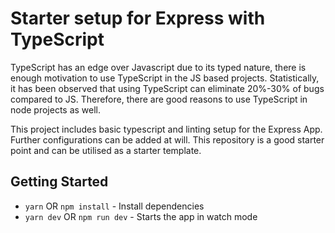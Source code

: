 # Starter setup for Express with TypeScript
  TypeScript has an edge over Javascript due to its typed nature, there is enough motivation to use TypeScript in the JS based projects. Statistically, it has been observed that using TypeScript can eliminate 20%-30% of bugs compared to JS. Therefore, there are good reasons to use TypeScript in node projects as well.
  
  This project includes basic typescript and linting setup for the Express App. Further configurations can be added at will. This repository is a good starter point and can be utilised as a starter template.

## Getting Started
 * `yarn` OR `npm install` -  Install dependencies
 * `yarn dev` OR `npm run dev` - Starts the app in watch mode